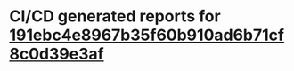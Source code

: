 # CI/CD generated reports for [191ebc4e8967b35f60b910ad6b71cf8c0d39e3af](https://github.com/hydephp/develop/commit/191ebc4e8967b35f60b910ad6b71cf8c0d39e3af)
